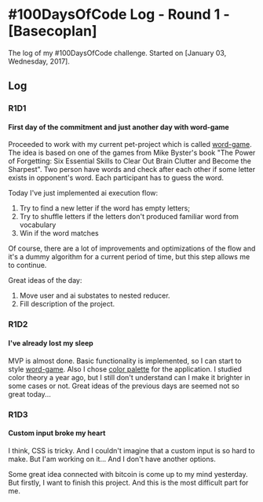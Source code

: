 # #100DaysOfCode Log - Round 1 - [Basecoplan]

The log of my #100DaysOfCode challenge. Started on [January 03, Wednesday, 2017].

## Log

### R1D1
#### First day of the commitment and just another day with word-game

Proceeded to work with my current pet-project which is called [word-game](https://github.com/aliakseihuk/word-game/).
The idea is based on one of the games from Mike Byster's book "The Power of Forgetting: Six Essential Skills to Clear Out Brain Clutter and Become the Sharpest". Two person have words and check after each other if some letter exists in opponent's word. Each participant has to guess the word.

Today I've just implemented ai execution flow:

1. Try to find a new letter if the word has empty letters;
2. Try to shuffle letters if the letters don't produced familiar word from vocabulary
3. Win if the word matches

Of course, there are a lot of improvements and optimizations of the flow and it's a dummy algorithm for a current period of time, but this step allows me to continue.

Great ideas of the day:
 1. Move user and ai substates to nested reducer.
 2. Fill description of the project.

### R1D2
#### I've already lost my sleep

MVP is almost done. Basic functionality is implemented, so I can start to style [word-game](https://github.com/aliakseihuk/word-game/).
Also I chose [color palette](https://coolors.co/50514f-f25f5c-ffe066-247ba0-70c1b3) for the application. I studied color theory a year ago, but I still don't understand can I make it brighter in some cases or not.
Great ideas of the previous days are seemed not so great today...

### R1D3
#### Custom input broke my heart

I think, CSS is tricky. And I couldn't imagine that a custom input is so hard to make. But I'am working on it... And I don't have another options.

Some great idea connected with bitcoin is come up to my mind yesterday. But firstly, I want to finish this project. And this is the most difficult part for me.
